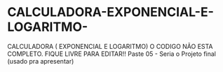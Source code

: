 # CALCULADORA-EXPONENCIAL-E-LOGARITMO-
CALCULADORA ( EXPONENCIAL E LOGARITMO)
O CODIGO NÃO ESTA COMPLETO. FIQUE LIVRE PARA EDITAR!!
Paste 05 - Seria o Projeto final (usado pra apresentar)

